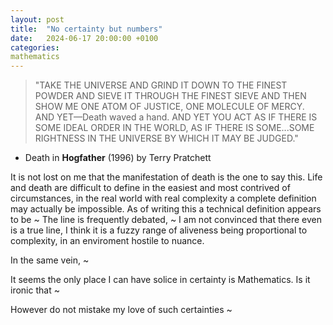 ```yaml
---
layout: post
title:  "No certainty but numbers"
date:   2024-06-17 20:00:00 +0100
categories:
mathematics
---
```

> "TAKE THE UNIVERSE AND GRIND IT DOWN TO THE FINEST POWDER AND SIEVE IT THROUGH THE FINEST SIEVE AND THEN SHOW ME ONE ATOM OF JUSTICE, ONE MOLECULE OF MERCY. AND YET—Death waved a hand. AND YET YOU ACT AS IF THERE IS SOME IDEAL ORDER IN THE WORLD, AS IF THERE IS SOME...SOME RIGHTNESS IN THE UNIVERSE BY WHICH IT MAY BE JUDGED."  
- Death in **Hogfather** (1996) by Terry Pratchett

It is not lost on me that the manifestation of death is the one to say this. Life and death are difficult to define in the easiest and most contrived of circumstances, in the real world with real complexity a complete definition may actually be impossible. As of writing this a technical definition appears to be ~ The line is frequently debated, ~ I am not convinced that there even is a true line, I think it is a fuzzy range of aliveness being proportional to complexity, in an enviroment hostile to nuance.

In the same vein, ~

It seems the only place I can have solice in certainty is Mathematics. Is it ironic that ~

However do not mistake my love of such certainties ~